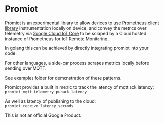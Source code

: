 # Promiot

Promiot is an experimental library to allow devices to use [Prometheus](https://prometheus.io/) client [library](https://prometheus.io/docs/instrumenting/clientlibs/) instrumentation locally on device, and convey the metrics over telemetry via [Google Cloud IoT Core](https://cloud.google.com/iot/docs/) to be scraped by a Cloud hosted instance of Prometheus for IoT Remote Monitoring.

In golang this can be achieved by directly integrating promiot into your code.

For other languages, a side-car process scrapes metrics locally before sending over MQTT.

See examples folder for demonstration of these patterns.

Promiot provides a built in metric to track the latency of mqtt ack latency:
`promiot_mqtt_telemetry_puback_latency`

As well as latency of publishing to the cloud: `promiot_receive_latency_seconds`

This is not an official Google Product.